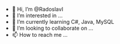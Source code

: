 - 👋 Hi, I’m @RadoslavI
- 👀 I’m interested in ...
- 🌱 I’m currently learning C#, Java, MySQL
- 💞️ I’m looking to collaborate on ...
- 📫 How to reach me ...

<!---
RadoslavI/RadoslavI is a ✨ special ✨ repository because its `README.md` (this file) appears on your GitHub profile.
You can click the Preview link to take a look at your changes.
--->
